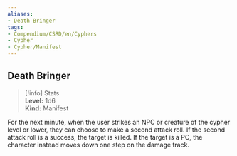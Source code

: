 ```yaml
---
aliases:
- Death Bringer
tags:
- Compendium/CSRD/en/Cyphers
- Cypher
- Cypher/Manifest
---
```


  
## Death Bringer  
>[!info] Stats  
> **Level:** 1d6  
> **Kind:** Manifest
  
For the next minute, when the user strikes an NPC or creature of the cypher level or lower, they can choose to make a second attack roll. If the second attack roll is a success, the target is killed. If the target is a PC, the character instead moves down one step on the damage track.